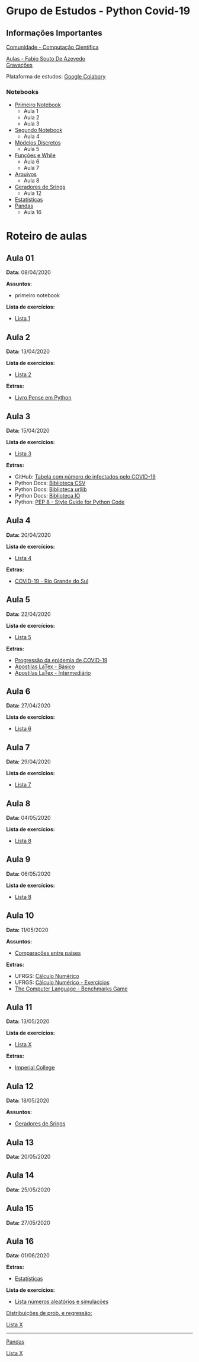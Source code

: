 # Grupo de Estudos - Python Covid-19



## Informações Importantes

[Comunidade - Computação Científica](https://mconf.ufrgs.br/spaces/computacao-cientifica)

[Aulas - Fabio Souto De Azevedo](https://mconf.ufrgs.br/webconf/00094149 )  
[Gravações](http://www.mat.ufrgs.br/~mat01168/Python/grava.html)

Plataforma de estudos: [Google Colabory](https://colab.research.google.com/notebooks/intro.ipynb)



### Notebooks

- [Primeiro Notebook](https://colab.research.google.com/drive/1yAVi2BRn0Rib60uRp5GvCbzaXWjHQg_h#scrollTo=bwoycVHhKOc6)  
	- Aula 1
	- Aula 2
	- Aula 3
- [Segundo Notebook](https://colab.research.google.com/drive/18Sju4vJdT8r5CNbr11yVHHKYFShT91c6)  
	- Aula 4
- [Modelos Discretos](https://colab.research.google.com/drive/1SQrVc0ytcw7Xn4p4R596fMWcUJZ09air)
	- Aula 5
- [Funções e While](https://colab.research.google.com/drive/1I8waNG5fCdkGccpMqxDfW_Rb-2MNyp5M)
	- Aula 6
	- Aula 7
- [Arquivos](https://colab.research.google.com/drive/1ZmeoDMnD0mUapSQ5tPrL6Jq4xcpBjMWb)
	- Aula 8
- [Geradores de Srings](https://colab.research.google.com/drive/16PUVWv7eBl1kT0B_SoyWq9ZlWVz51mI3)
	- Aula 12
- [Estatísticas](https://colab.research.google.com/drive/1ICDf5YdZqZHQ0tr1LtVAHWAQek8gqbp-)
- [Pandas](https://colab.research.google.com/drive/1NZp_zzrInVBp-7hrayo42-xl2UgQ1XZl)
	- Aula 16



# Roteiro de aulas



## Aula 01

**Data:** 08/04/2020  

**Assuntos:**
- primeiro notebook

**Lista de exercícios:**
- [Lista 1](https://colab.research.google.com/drive/1OQ1t2tOYLwpGjJ-5_vVcJ1Vl9ew2ntek)



## Aula 2

**Data:** 13/04/2020

**Lista de exercícios:**
- [Lista 2](https://colab.research.google.com/drive/1KA-J7giatg3qfSFiv9LtUsLiDiw5lp8s)

**Extras:**
- [Livro Pense em Python](https://penseallen.github.io/PensePython2e/)



## Aula 3
**Data:** 15/04/2020

**Lista de exercícios:**
- [Lista 3](https://colab.research.google.com/drive/1iH1NvWC4VayE7Eg5ZyFiQmRRzjQxsm9E)

**Extras:**
- GitHub: [Tabela com número de infectados pelo COVID-19](https://github.com/CSSEGISandData/COVID-19/blob/master/csse_covid_19_data/csse_covid_19_time_series/time_series_covid19_confirmed_global.csv)
- Python Docs: [Biblioteca CSV](https://docs.python.org/3/library/csv.html)
- Python Docs: [Biblioteca urllib](https://docs.python.org/3/library/urllib.request.html)
- Python Docs: [Biblioteca IO](https://docs.python.org/3/library/io.html)
- Python: [PEP 8 - Style Guide for Python Code](https://www.python.org/dev/peps/pep-0008/)



## Aula 4

**Data:** 20/04/2020

**Lista de exercícios:**
- [Lista 4](https://colab.research.google.com/drive/1QaLOn0ALTyDf6zQqm_VQ2VW1VwJcooFt)

**Extras:**
- [COVID-19 - Rio Grande do Sul](http://ti.saude.rs.gov.br/covid19/)



## Aula 5

**Data:** 22/04/2020

**Lista de exercícios:**
- [Lista 5](https://colab.research.google.com/drive/1qRO9WFrcXalfWquxfunfmDlwtao6X-3r)

**Extras:**
- [Progressão da epidemia de COVID-19](http://miba-srv01.nuvem.ufrgs.br:8080/shiny/simcovid19/)
- [Apostilas LaTex - Básico](https://drive.google.com/file/d/1c-J-p_PqTMaqLqBGPNeU4H1eCT4NsLxg/view?usp=sharing)  
- [Apostilas LaTex - Intermediário](https://drive.google.com/file/d/1qZEZLI76_dYrNMzDmsV242N7WyeGPk4q/view?usp=sharing)



## Aula 6

**Data:** 27/04/2020

**Lista de exercícios:**
- [Lista 6](https://colab.research.google.com/drive/1ibDKwTYpNIm00XfvXT_YTUloJN7jLorF)



## Aula 7
**Data:** 29/04/2020

**Lista de exercícios:**
- [Lista 7](https://colab.research.google.com/drive/1rL3fA-fW4wtv8zFED8JHYPmrlDXUU36F)



## Aula 8
**Data:** 04/05/2020

**Lista de exercícios:**
- [Lista 8](https://colab.research.google.com/drive/1w10gGADK11rdYJ4thNBPK2jem6jwnpqg)



## Aula 9
**Data:** 06/05/2020

**Lista de exercícios:**
- [Lista 8](https://colab.research.google.com/drive/1w10gGADK11rdYJ4thNBPK2jem6jwnpqg)



## Aula 10
**Data:** 11/05/2020

**Assuntos:**
- [Comparações entre países](https://colab.research.google.com/drive/1uWr272h_MlUeUlgfm9ky8npfjj9hx32H#scrollTo=2o5aBkQNBjEY)

**Extras:**
- UFRGS: [Cálculo Numérico](https://www.ufrgs.br/reamat/CalculoNumerico/livro-py/main.html)  
- UFRGS: [Cálculo Numérico - Exercícios](https://www.ufrgs.br/reamat/CalculoNumerico/livro-oct/pdvi-exercicios_finais.html)  
- [The Computer Language - Benchmarks Game](https://benchmarksgame-team.pages.debian.net/benchmarksgame/index.html)



## Aula 11
**Data:** 13/05/2020

**Lista de exercícios:**
- [Lista X](https://colab.research.google.com/drive/1rJLAGSdSLigNBFEJAWt0a6c2vJ4FKDdi?usp=sharing)

**Extras:**
- [Imperial College](https://www.imperial.ac.uk/media/imperial-college/medicine/sph/ide/gida-fellowships/Imperial-College-COVID19-NPI-modelling-16-03-2020.pdf)



## Aula 12
**Data:** 18/05/2020

**Assuntos:**
- [Geradores de Srings](https://colab.research.google.com/drive/16PUVWv7eBl1kT0B_SoyWq9ZlWVz51mI3)



## Aula 13
**Data:** 20/05/2020



## Aula 14
**Data:** 25/05/2020



## Aula 15
**Data:** 27/05/2020



## Aula 16
**Data:** 01/06/2020


**Extras:**
- [Estatísticas](https://colab.research.google.com/drive/1ICDf5YdZqZHQ0tr1LtVAHWAQek8gqbp-)

**Lista de exercícios:**
- [Lista números aleatórios e simulações](https://colab.research.google.com/drive/1xxssDw5I9QUSabcNOor1ClwZ37fR1urN?usp=sharing)


[Distribuições de prob. e regressão:](https://colab.research.google.com/drive/1ICDf5YdZqZHQ0tr1LtVAHWAQek8gqbp-?usp=sharing)

[Lista X](https://colab.research.google.com/drive/1AMRGyfdb3MJ-ShEfwoDqDSp4JIF_Bc3c?usp=sharing)

---

[Pandas](https://colab.research.google.com/drive/1NZp_zzrInVBp-7hrayo42-xl2UgQ1XZl)

[Lista X](https://colab.research.google.com/drive/1fpd4CkaK2EC-mHfpypslykWArQzlbIQh#scrollTo=0Dj7pMfrAGgP)
